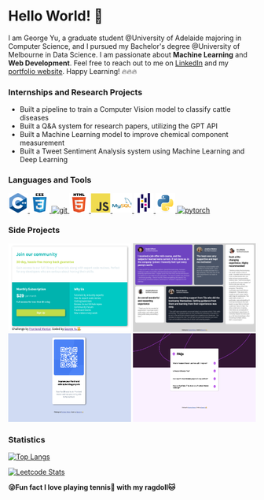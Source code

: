 <h1>Hello World! 👋</h1>
I am George Yu, a graduate student @University of Adelaide majoring in Computer Science, and I pursued my Bachelor's degree @University of Melbourne in Data Science. I am passionate about <strong>Machine Learning</strong> and <strong>Web Development</strong>. Feel free to reach out to me on <a href="https://www.linkedin.com/in/george-yu-a6800a227/" target="_blank">LinkedIn</a> and my <a href="https://portfolio-ll1rwq2gh-george-yus-projects-acb1f072.vercel.app/" target="_blank">portfolio website</a>. Happy Learning! 🔥🔥🔥

<h3>Internships and Research Projects</h3>

* Built a pipeline to train a Computer Vision model to classify cattle diseases
* Built a Q&A system for research papers, utilizing the GPT API
* Built a Machine Learning model to improve chemical component measurement
* Built a Tweet Sentiment Analysis system using Machine Learning and Deep Learning<br />

<h3 align="left">Languages and Tools</h3>
<p align="left"> <a href="https://www.w3schools.com/cpp/" target="_blank" rel="noreferrer"> <img src="https://raw.githubusercontent.com/devicons/devicon/master/icons/cplusplus/cplusplus-original.svg" alt="cplusplus" width="40" height="40"/> </a> <a href="https://www.w3schools.com/css/" target="_blank" rel="noreferrer"> <img src="https://raw.githubusercontent.com/devicons/devicon/master/icons/css3/css3-original-wordmark.svg" alt="css3" width="40" height="40"/> </a> <a href="https://git-scm.com/" target="_blank" rel="noreferrer"> <img src="https://www.vectorlogo.zone/logos/git-scm/git-scm-icon.svg" alt="git" width="40" height="40"/> </a> <a href="https://www.w3.org/html/" target="_blank" rel="noreferrer"> <img src="https://raw.githubusercontent.com/devicons/devicon/master/icons/html5/html5-original-wordmark.svg" alt="html5" width="40" height="40"/> </a> <a href="https://developer.mozilla.org/en-US/docs/Web/JavaScript" target="_blank" rel="noreferrer"> <img src="https://raw.githubusercontent.com/devicons/devicon/master/icons/javascript/javascript-original.svg" alt="javascript" width="40" height="40"/> </a> <a href="https://www.mysql.com/" target="_blank" rel="noreferrer"> <img src="https://raw.githubusercontent.com/devicons/devicon/master/icons/mysql/mysql-original-wordmark.svg" alt="mysql" width="40" height="40"/> </a> <a href="https://pandas.pydata.org/" target="_blank" rel="noreferrer"> <img src="https://raw.githubusercontent.com/devicons/devicon/2ae2a900d2f041da66e950e4d48052658d850630/icons/pandas/pandas-original.svg" alt="pandas" width="40" height="40"/> </a> <a href="https://www.python.org" target="_blank" rel="noreferrer"> <img src="https://raw.githubusercontent.com/devicons/devicon/master/icons/python/python-original.svg" alt="python" width="40" height="40"/> </a> <a href="https://pytorch.org/" target="_blank" rel="noreferrer"> <img src="https://www.vectorlogo.zone/logos/pytorch/pytorch-icon.svg" alt="pytorch" width="40" height="40"/> </a> </p>

<h3>Side Projects</h3>

<p float="left">
  <a href="https://github.com/YuBaichuan2000/pricing-card-frontend-challenge" target="_blank"><img src="https://github.com/YuBaichuan2000/pricing-card-frontend-challenge/blob/main/images/Screenshot%202024-01-15%20at%2015.21.40.png" height="180" width="250"/></a>
  <a href="https://github.com/YuBaichuan2000/testimonials-grid-section" target="_blank"><img src="https://github.com/YuBaichuan2000/testimonials-grid-section/blob/main/images/Screenshot%202024-01-29%20at%2012.07.29.png" height="180" width="250"/></a>
  <a href="https://github.com/YuBaichuan2000/qr-code-challenge" target="_blank"><img src="https://github.com/YuBaichuan2000/qr-code-challenge/blob/main/images/Screenshot%202024-01-29%20at%2012.20.04.png" height="180" width="250"/></a>
  <a href="https://github.com/YuBaichuan2000/faq-accordion" target="_blank"><img src="https://github.com/YuBaichuan2000/faq-accordion/blob/main/assets/images/Screenshot%202024-03-04%20at%2013.20.52.png" height="180" width="250"/></a>
</p>



<h3>Statistics</h3>

[![Top Langs](https://github-readme-stats.vercel.app/api/top-langs/?username=YuBaichuan2000&layout=donut)](https://www.linkedin.com/in/george-yu-a6800a227/)

[![Leetcode Stats](https://leetcard.jacoblin.cool/YuBaichuan?theme=light)](https://leetcode.com/YuBaichuan/)

**😜Fun fact I love playing tennis🎾 with my ragdoll🐱**
